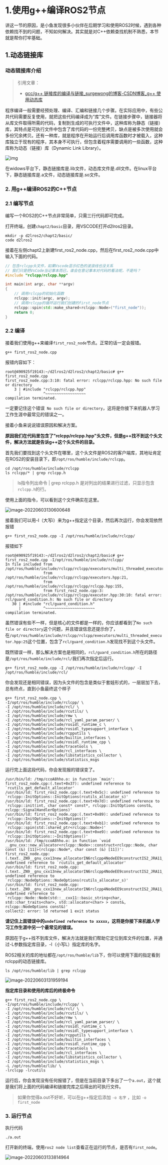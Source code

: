 # 1.使用g++编译ROS2节点

讲这一节的原因，是小鱼发现很多小伙伴在后期学习和使用ROS2时候，遇到各种依赖找不到的问题，不知如何解决。其实就是对C++依赖查找机制不熟悉，本节就是帮你打牢基础。

## 1.动态链接库

### 动态链接库介绍

> 引用文章：
>
> - [gcc/g++ 链接库的编译与链接_surgewong的博客-CSDN博客_g++ 使用动态库](https://blog.csdn.net/surgewong/article/details/39236707)

程序编译一般需要经预处理、编译、汇编和链接几个步骤。在实际应用中，有些公共代码需要反复使用，就把这些代码编译成为“库”文件。在链接步骤中，链接器将从库文件取得所需的代码，复制到生成的可执行文件中，这种库称为静态（链接）库，其特点是可执行文件中包含了库代码的一份完整拷贝，缺点是被多次使用就会多份冗余拷贝。还有一种库，就是程序在开始运行后调用库函数时才被载入，这种库独立于现有的程序，其本身不可执行，但包含着程序需要调用的一些函数，这种库称为动态（链接）库（Dynamic Link Library）。

![img](1.使用g++编译ROS2节点/imgs/SouthEast.png)

在widows平台下，静态链接库是.lib文件，动态库文件是.dll文件。在linux平台下，静态链接库是.a文件，动态链接库是.so文件。

### 2. 用g++编译ROS2的C++节点

### 2.1 编写节点

编写一个ROS2的C++节点非常简单，只需三行代码即可完成。

打开终端，创建`chapt2/basic`目录，用VSCODE打开d2lros2目录。

```shell
mkdir -p d2lros2/chapt2/basic/
code d2lros2
```

接着在左侧chapt2上新建first_ros2_node.cpp，然后在first_ros2_node.cpp中输入下面的代码。

```c++
// 包含rclcpp头文件，如果Vscode显示红色的波浪线也没关系
// 我们只是把VsCode当记事本而已，谁会在意记事本对代码的看法呢，不是吗？
#include "rclcpp/rclcpp.hpp"

int main(int argc, char **argv)
{
    // 调用rclcpp的初始化函数
    rclcpp::init(argc, argv);
    // 调用rclcpp的循环运行我们创建的first_node节点
    rclcpp::spin(std::make_shared<rclcpp::Node>("first_node"));
    return 0;
}
```

### 2.2 编译

接着我们使用g++来编译`first_ros2_node`节点。正常的话一定会报错。

```
g++ first_ros2_node.cpp 
```

报错内容如下：

```
root@490925f19143:~/d2lros2/d2lros2/chapt2/basic# g++ first_ros2_node.cpp 
first_ros2_node.cpp:3:10: fatal error: rclcpp/rclcpp.hpp: No such file or directory
    3 | #include "rclcpp/rclcpp.hpp"
      |          ^~~~~~~~~~~~~~~~~~~
compilation terminated.
```

一定要记住这个错误` No such file or directory`，这将是你接下来机器人学习工作生涯中最常见的错误之一。

接着小鱼来说说错误原因和解决方案。

**原因我们在代码里包含了"rclcpp/rclcpp.hpp"头文件，但是g++找不到这个头文件，解决方法就是告诉g++这个头文件的目录。**

首先我们要找到这个头文件在哪里，这个头文件是ROS2的客户端库，其地址肯定在ROS2的安装目录下，即`/opt/ros/humble/include/rclcpp`。

```
cd /opt/ros/humble/include/rclcpp
ls rclcpp/* | grep rclcpp.h
```

> ls指令列出命令 | grep rclcpp.h 是对列出的结果进行过滤，只显示包含`rclcpp.h`的行。

使用上面的指令，可以看到这个文件确实在这里。

![image-20220603130600648](1.使用g++编译ROS2节点/imgs/image-20220603130600648.png)

接着我们可以用-I（大写i）来为g++指定这个目录，然后再次运行，你会发现依然报错

```
g++ first_ros2_node.cpp -I /opt/ros/humble/include/rclcpp/ 
```

报错如下

```
root@490925f19143:~/d2lros2/d2lros2/chapt2/basic# g++ first_ros2_node.cpp -I/opt/ros/humble/include/rclcpp/ 
In file included from /opt/ros/humble/include/rclcpp/rclcpp/executors/multi_threaded_executor.hpp:25,
                 from /opt/ros/humble/include/rclcpp/rclcpp/executors.hpp:21,
                 from /opt/ros/humble/include/rclcpp/rclcpp/rclcpp.hpp:155,
                 from first_ros2_node.cpp:3:
/opt/ros/humble/include/rclcpp/rclcpp/executor.hpp:30:10: fatal error: rcl/guard_condition.h: No such file or directory
   30 | #include "rcl/guard_condition.h"
      |          ^~~~~~~~~~~~~~~~~~~~~~~
compilation terminated.
```

虽然错误有些不一样，但是核心的文件都是一样的，你应该都看到了`No such file or directory`这个问题，并且错误信息还提示你了，在`/opt/ros/humble/include/rclcpp/rclcpp/executors/multi_threaded_executor.hpp:25`这个位置，包含了`rcl/guard_condition.h`发现找不到这个头文件。

既然错误一样，那么解决方案也是相同的，`rcl/guard_condition.h`所在的路径是` /opt/ros/humble/include/rcl/ `我们再次指定后运行。

```
g++ first_ros2_node.cpp -I /opt/ros/humble/include/rclcpp/ -I /opt/ros/humble/include/rcl/
```

你会发现还是相同错误，因为头文件的包含是类似于套娃形式的，一层层加下去，总有终点，直到小鱼最终这个样子

```shell
g++ first_ros2_node.cpp \
-I/opt/ros/humble/include/rclcpp/ \
-I /opt/ros/humble/include/rcl/ \
-I /opt/ros/humble/include/rcutils/ \
-I /opt/ros/humble/include/rmw \
-I /opt/ros/humble/include/rcl_yaml_param_parser/ \
-I /opt/ros/humble/include/rosidl_runtime_c \
-I /opt/ros/humble/include/rosidl_typesupport_interface \
-I /opt/ros/humble/include/rcpputils \
-I /opt/ros/humble/include/builtin_interfaces \
-I /opt/ros/humble/include/rosidl_runtime_cpp \
-I /opt/ros/humble/include/tracetools \
-I /opt/ros/humble/include/rcl_interfaces \
-I /opt/ros/humble/include/libstatistics_collector \
-I /opt/ros/humble/include/statistics_msgs
```

运行完上面这段代码，你会发现报的错误变了。

```
/usr/bin/ld: /tmp/ccoA8hho.o: in function `main':
first_ros2_node.cpp:(.text+0x37): undefined reference to `rcutils_get_default_allocator'
/usr/bin/ld: first_ros2_node.cpp:(.text+0x5c): undefined reference to `rclcpp::InitOptions::InitOptions(rcutils_allocator_s)'
/usr/bin/ld: first_ros2_node.cpp:(.text+0x7d): undefined reference to `rclcpp::init(int, char const* const*, rclcpp::InitOptions const&, rclcpp::SignalHandlerOptions)'
/usr/bin/ld: first_ros2_node.cpp:(.text+0x89): undefined reference to `rclcpp::InitOptions::~InitOptions()'
/usr/bin/ld: first_ros2_node.cpp:(.text+0xb1): undefined reference to `rclcpp::spin(std::shared_ptr<rclcpp::Node>)'
/usr/bin/ld: first_ros2_node.cpp:(.text+0xe9): undefined reference to `rclcpp::InitOptions::~InitOptions()'
/usr/bin/ld: /tmp/ccoA8hho.o: in function `void __gnu_cxx::new_allocator<rclcpp::Node>::construct<rclcpp::Node, char const (&) [11]>(rclcpp::Node*, char const (&) [11])':
first_ros2_node.cpp:(.text._ZN9__gnu_cxx13new_allocatorIN6rclcpp4NodeEE9constructIS2_JRA11_KcEEEvPT_DpOT0_[_ZN9__gnu_cxx13new_allocatorIN6rclcpp4NodeEE9constructIS2_JRA11_KcEEEvPT_DpOT0_]+0x86): undefined reference to `rcutils_get_default_allocator'
/usr/bin/ld: first_ros2_node.cpp:(.text._ZN9__gnu_cxx13new_allocatorIN6rclcpp4NodeEE9constructIS2_JRA11_KcEEEvPT_DpOT0_[_ZN9__gnu_cxx13new_allocatorIN6rclcpp4NodeEE9constructIS2_JRA11_KcEEEvPT_DpOT0_]+0xb7): undefined reference to `rclcpp::NodeOptions::NodeOptions(rcutils_allocator_s)'
/usr/bin/ld: first_ros2_node.cpp:(.text._ZN9__gnu_cxx13new_allocatorIN6rclcpp4NodeEE9constructIS2_JRA11_KcEEEvPT_DpOT0_[_ZN9__gnu_cxx13new_allocatorIN6rclcpp4NodeEE9constructIS2_JRA11_KcEEEvPT_DpOT0_]+0xe7): undefined reference to `rclcpp::Node::Node(std::__cxx11::basic_string<char, std::char_traits<char>, std::allocator<char> > const&, rclcpp::NodeOptions const&)'
collect2: error: ld returned 1 exit status
```

**请记住上面错误中的`undefined reference to xxxxx`，这将是你接下来机器人学习工作生涯中另一个最常见的错误。**

原因在于g++找不到库文件，解决方法就是我们帮助它定位到库文件的位置，并通过-L参数指定库目录，-l（小写L）指定库的名字。

ROS2相关的库的地址都在`/opt/ros/humble/lib`下，你可以使用下面的指定看到rclcpp的动态链接库。

```
ls /opt/ros/humble/lib | grep rclcpp
```

![image-20220603131959194](1.使用g++编译ROS2节点/imgs/image-20220603131959194.png)

**指定库目录和使用的库后的终极命令**

```shell
g++ first_ros2_node.cpp \
-I/opt/ros/humble/include/rclcpp/ \
-I /opt/ros/humble/include/rcl/ \
-I /opt/ros/humble/include/rcutils/ \
-I /opt/ros/humble/include/rmw \
-I /opt/ros/humble/include/rcl_yaml_param_parser/ \
-I /opt/ros/humble/include/rosidl_runtime_c \
-I /opt/ros/humble/include/rosidl_typesupport_interface \
-I /opt/ros/humble/include/rcpputils \
-I /opt/ros/humble/include/builtin_interfaces \
-I /opt/ros/humble/include/rosidl_runtime_cpp \
-I /opt/ros/humble/include/tracetools \
-I /opt/ros/humble/include/rcl_interfaces \
-I /opt/ros/humble/include/libstatistics_collector \
-I /opt/ros/humble/include/statistics_msgs \
-L /opt/ros/humble/lib/ \
-lrclcpp -lrcutils
```

运行后，你会发现没有任何报错了，但是在当前目录下多出了一个`a.out`，这个就是我们将上面的代码编译和链接完库之后得出的可执行文件。

> 如果你觉得a.out不好听，可以在g++指定后添加 `-o 名字`  ，比如 `-o first_node`

### 3. 运行节点

执行代码

```
./a.out
```

打开新的终端，使用`ros2 node list`查看正在运行的节点，是否有`first_node`。

![image-20220603133814964](1.使用g++编译ROS2节点/imgs/image-20220603133814964.png)
